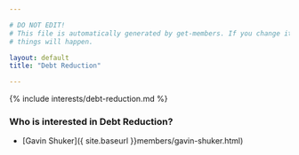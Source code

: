 ```yaml
---

# DO NOT EDIT!
# This file is automatically generated by get-members. If you change it, bad
# things will happen.

layout: default
title: "Debt Reduction"

---
```


{% include interests/debt-reduction.md %}

### Who is interested in Debt Reduction?


* [Gavin Shuker]({ site.baseurl }}members/gavin-shuker.html)
